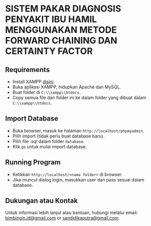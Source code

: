 # SISTEM PAKAR DIAGNOSIS PENYAKIT IBU HAMIL MENGGUNAKAN METODE FORWARD CHAINING DAN CERTAINTY FACTOR

## Requirements

- Install XAMPP [disini](https://www.apachefriends.org/download.html).
- Buka aplikasi XAMPP, hidupkan Apache dan MySQL.
- Buat folder di `C:\\xampp\\htdocs`.
- Copy semua file dari folder ini ke dalam folder yang dibuat dalam `C:\\xampp\\htdocs`.

## Import Database
- Buka browser, masuk ke halaman `http://localhost/phpmyadmin`.
- Pilih import (tidak perlu buat database baru).
- Pilih file .sql dalam folder `database`.
- Klik `go` untuk mulai import database.

## Running Program
- Ketikkan `http://localhost/<nama folder>` di browser.
- Jika muncul dialog login, masukkan user dan pass sesuai dalam database.

## Dukungan atau Kontak

Untuk informasi lebih lanjut atau bantuan, hubungi melalui email: bimbingin.id@gmail.com or sandidikaputra@gmail.com.